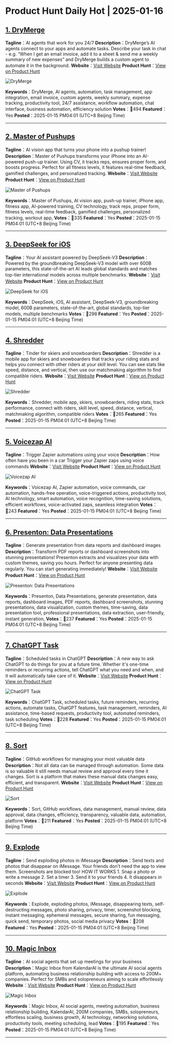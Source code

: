 # Product Hunt Daily Hot | 2025-01-16

## [1. DryMerge](https://www.producthunt.com/posts/drymerge-2?utm_campaign=producthunt-api&utm_medium=api-v2&utm_source=Application%3A+phtrends+%28ID%3A+147529%29)
**Tagline**：AI agents that work for you 24/7
**Description**：DryMerge’s AI agents connect to your apps and automate tasks. Describe your task in chat - e.g. “When I get an email invoice, add it to a sheet & send me a weekly summary of new expenses” and DryMerge builds a custom agent to automate it in the background.
**Website**：[Visit Website](https://www.producthunt.com/r/BZAANF6CHJ2TXQ?utm_campaign=producthunt-api&utm_medium=api-v2&utm_source=Application%3A+phtrends+%28ID%3A+147529%29)
**Product Hunt**：[View on Product Hunt](https://www.producthunt.com/posts/drymerge-2?utm_campaign=producthunt-api&utm_medium=api-v2&utm_source=Application%3A+phtrends+%28ID%3A+147529%29)

![DryMerge](https://ph-files.imgix.net/264643b5-03bb-4317-9d21-92f190ad2d07.jpeg?auto=format&fit=crop&frame=1&h=512&w=1024)

**Keywords**：DryMerge, AI agents, automation, task management, app integration, email invoice, custom agents, weekly summary, expense tracking, productivity tool, 24/7 assistance, workflow automation, chat interface, business automation, efficiency solution
**Votes**：🔺494
**Featured**：Yes
**Posted**：2025-01-15 PM04:01 (UTC+8 Beijing Time)

---

## [2. Master of Pushups](https://www.producthunt.com/posts/master-of-pushups?utm_campaign=producthunt-api&utm_medium=api-v2&utm_source=Application%3A+phtrends+%28ID%3A+147529%29)
**Tagline**：AI vision app that turns your phone into a pushup trainer!
**Description**：Master of Pushups transforms your iPhone into an AI-powered push-up trainer. Using CV, it tracks reps, ensures proper form, and boosts progress. Perfect for all fitness levels, it features real-time feedback, gamified challenges, and personalized tracking.
**Website**：[Visit Website](https://www.producthunt.com/r/PLWIA56KO6WY7X?utm_campaign=producthunt-api&utm_medium=api-v2&utm_source=Application%3A+phtrends+%28ID%3A+147529%29)
**Product Hunt**：[View on Product Hunt](https://www.producthunt.com/posts/master-of-pushups?utm_campaign=producthunt-api&utm_medium=api-v2&utm_source=Application%3A+phtrends+%28ID%3A+147529%29)

![Master of Pushups](https://ph-files.imgix.net/349a19c4-77e5-43dc-b59b-20d7f3229d75.png?auto=format&fit=crop&frame=1&h=512&w=1024)

**Keywords**：Master of Pushups, AI vision app, push-up trainer, iPhone app, fitness app, AI-powered training, CV technology, track reps, proper form, fitness levels, real-time feedback, gamified challenges, personalized tracking, workout app,
**Votes**：🔺335
**Featured**：Yes
**Posted**：2025-01-15 PM04:01 (UTC+8 Beijing Time)

---

## [3. DeepSeek for iOS](https://www.producthunt.com/posts/deepseek-for-ios?utm_campaign=producthunt-api&utm_medium=api-v2&utm_source=Application%3A+phtrends+%28ID%3A+147529%29)
**Tagline**：Your Al assistant powered by DeepSeek-V3
**Description**：Powered by the groundbreaking DeepSeek-V3 model with over 600B parameters, this state-of-the-art AI leads global standards and matches top-tier international models across multiple benchmarks.
**Website**：[Visit Website](https://www.producthunt.com/r/FYCX3LUAZEIVSW?utm_campaign=producthunt-api&utm_medium=api-v2&utm_source=Application%3A+phtrends+%28ID%3A+147529%29)
**Product Hunt**：[View on Product Hunt](https://www.producthunt.com/posts/deepseek-for-ios?utm_campaign=producthunt-api&utm_medium=api-v2&utm_source=Application%3A+phtrends+%28ID%3A+147529%29)

![DeepSeek for iOS](https://ph-files.imgix.net/981030b3-bb5b-4b1b-8418-da33ab14ffdf.webp?auto=format&fit=crop&frame=1&h=512&w=1024)

**Keywords**：DeepSeek, iOS, AI assistant, DeepSeek-V3, groundbreaking model, 600B parameters, state-of-the-art, global standards, top-tier models, multiple benchmarks
**Votes**：🔺298
**Featured**：Yes
**Posted**：2025-01-15 PM04:01 (UTC+8 Beijing Time)

---

## [4. Shredder](https://www.producthunt.com/posts/shredder?utm_campaign=producthunt-api&utm_medium=api-v2&utm_source=Application%3A+phtrends+%28ID%3A+147529%29)
**Tagline**：Tinder for skiers and snowboarders
**Description**：Shredder is a mobile app for skiers and snowboarders that tracks your riding stats and helps you connect with other riders at your skill level. You can see stats like speed, distance, and vertical, then use our matchmaking algorithm to find compatible riders.
**Website**：[Visit Website](https://www.producthunt.com/r/7YEFRAQIXLL4YY?utm_campaign=producthunt-api&utm_medium=api-v2&utm_source=Application%3A+phtrends+%28ID%3A+147529%29)
**Product Hunt**：[View on Product Hunt](https://www.producthunt.com/posts/shredder?utm_campaign=producthunt-api&utm_medium=api-v2&utm_source=Application%3A+phtrends+%28ID%3A+147529%29)

![Shredder](https://ph-files.imgix.net/04ad4723-1510-44d1-946e-8f8c7abfa646.png?auto=format&fit=crop&frame=1&h=512&w=1024)

**Keywords**：Shredder, mobile app, skiers, snowboarders, riding stats, track performance, connect with riders, skill level, speed, distance, vertical, matchmaking algorithm, compatible riders
**Votes**：🔺265
**Featured**：Yes
**Posted**：2025-01-15 PM04:01 (UTC+8 Beijing Time)

---

## [5. Voicezap AI](https://www.producthunt.com/posts/voicezap-ai?utm_campaign=producthunt-api&utm_medium=api-v2&utm_source=Application%3A+phtrends+%28ID%3A+147529%29)
**Tagline**：Trigger Zapier automations using your voice
**Description**：How often have you been in a car Trigger your Zapier zaps using voice commands
**Website**：[Visit Website](https://www.producthunt.com/r/6HLEOFZ7B5VZ3J?utm_campaign=producthunt-api&utm_medium=api-v2&utm_source=Application%3A+phtrends+%28ID%3A+147529%29)
**Product Hunt**：[View on Product Hunt](https://www.producthunt.com/posts/voicezap-ai?utm_campaign=producthunt-api&utm_medium=api-v2&utm_source=Application%3A+phtrends+%28ID%3A+147529%29)

![Voicezap AI](https://ph-files.imgix.net/3b98059d-a5b2-41ed-9ba0-8f62962748d7.png?auto=format&fit=crop&frame=1&h=512&w=1024)

**Keywords**：Voicezap AI, Zapier automation, voice commands, car automation, hands-free operation, voice-triggered actions, productivity tool, AI technology, smart automation, voice recognition, time-saving solutions, efficient workflows, voice-activated zaps, seamless integration
**Votes**：🔺243
**Featured**：Yes
**Posted**：2025-01-15 PM04:01 (UTC+8 Beijing Time)

---

## [6. Presenton: Data Presentations](https://www.producthunt.com/posts/presenton-data-presentations?utm_campaign=producthunt-api&utm_medium=api-v2&utm_source=Application%3A+phtrends+%28ID%3A+147529%29)
**Tagline**：Generate presentation from data reports and dashboard images
**Description**：Transform PDF reports or dashboard screenshots into stunning presentations! Presenton extracts and visualizes your data with custom themes, saving you hours. Perfect for anyone presenting data regularly. You can start generating immediately!
**Website**：[Visit Website](https://www.producthunt.com/r/26SGPJS36C6WC3?utm_campaign=producthunt-api&utm_medium=api-v2&utm_source=Application%3A+phtrends+%28ID%3A+147529%29)
**Product Hunt**：[View on Product Hunt](https://www.producthunt.com/posts/presenton-data-presentations?utm_campaign=producthunt-api&utm_medium=api-v2&utm_source=Application%3A+phtrends+%28ID%3A+147529%29)

![Presenton: Data Presentations](https://ph-files.imgix.net/e2522d4b-a4cb-4e3b-bb12-e73319e1781a.jpeg?auto=format&fit=crop&frame=1&h=512&w=1024)

**Keywords**：Presenton, Data Presentations, generate presentation, data reports, dashboard images, PDF reports, dashboard screenshots, stunning presentations, data visualization, custom themes, time-saving, data presentation tool, professional presentations, data extraction, user-friendly, instant generation,
**Votes**：🔺237
**Featured**：Yes
**Posted**：2025-01-15 PM04:01 (UTC+8 Beijing Time)

---

## [7. ChatGPT Task](https://www.producthunt.com/posts/chatgpt-task?utm_campaign=producthunt-api&utm_medium=api-v2&utm_source=Application%3A+phtrends+%28ID%3A+147529%29)
**Tagline**：Scheduled tasks in ChatGPT
**Description**：A new way to ask ChatGPT to do things for you at a future time. Whether it's one-time reminders or recurring actions, tell ChatGPT what you need and when, and it will automatically take care of it.
**Website**：[Visit Website](https://www.producthunt.com/r/4A5DGDYPUO4YQ5?utm_campaign=producthunt-api&utm_medium=api-v2&utm_source=Application%3A+phtrends+%28ID%3A+147529%29)
**Product Hunt**：[View on Product Hunt](https://www.producthunt.com/posts/chatgpt-task?utm_campaign=producthunt-api&utm_medium=api-v2&utm_source=Application%3A+phtrends+%28ID%3A+147529%29)

![ChatGPT Task](https://ph-files.imgix.net/a29c06d0-c95c-4be2-99d8-0b4d4d8c1c75.png?auto=format&fit=crop&frame=1&h=512&w=1024)

**Keywords**：ChatGPT Task, scheduled tasks, future reminders, recurring actions, automate tasks, ChatGPT features, task management, reminders, AI assistance, time-based requests, productivity tool, automated reminders, task scheduling
**Votes**：🔺228
**Featured**：Yes
**Posted**：2025-01-15 PM04:01 (UTC+8 Beijing Time)

---

## [8. Sort](https://www.producthunt.com/posts/sort?utm_campaign=producthunt-api&utm_medium=api-v2&utm_source=Application%3A+phtrends+%28ID%3A+147529%29)
**Tagline**：GitHub workflows for managing your most valuable data
**Description**：Not all data can be managed through automation. Some data is so valuable it still needs manual review and approval every time it changes. Sort is a platform that makes these manual data changes easy, efficient, and transparent.
**Website**：[Visit Website](https://www.producthunt.com/r/YNKQMDSAL6G7S3?utm_campaign=producthunt-api&utm_medium=api-v2&utm_source=Application%3A+phtrends+%28ID%3A+147529%29)
**Product Hunt**：[View on Product Hunt](https://www.producthunt.com/posts/sort?utm_campaign=producthunt-api&utm_medium=api-v2&utm_source=Application%3A+phtrends+%28ID%3A+147529%29)

![Sort](https://ph-files.imgix.net/ba136ebc-545d-451f-90c7-67cf86966b39.png?auto=format&fit=crop&frame=1&h=512&w=1024)

**Keywords**：Sort, GitHub workflows, data management, manual review, data approval, data changes, efficiency, transparency, valuable data, automation, platform
**Votes**：🔺211
**Featured**：Yes
**Posted**：2025-01-15 PM04:01 (UTC+8 Beijing Time)

---

## [9. Explode](https://www.producthunt.com/posts/explode?utm_campaign=producthunt-api&utm_medium=api-v2&utm_source=Application%3A+phtrends+%28ID%3A+147529%29)
**Tagline**：Send exploding photos in iMessage
**Description**：Send texts and photos that disappear on iMessage. Your friends don't need the app to view them. Screenshots are blocked too! HOW IT WORKS 1. Snap a photo or write a message 2. Set a timer 3. Send it to your friends 4. It disappears in seconds
**Website**：[Visit Website](https://www.producthunt.com/r/GFPGXGUMGGKUIE?utm_campaign=producthunt-api&utm_medium=api-v2&utm_source=Application%3A+phtrends+%28ID%3A+147529%29)
**Product Hunt**：[View on Product Hunt](https://www.producthunt.com/posts/explode?utm_campaign=producthunt-api&utm_medium=api-v2&utm_source=Application%3A+phtrends+%28ID%3A+147529%29)

![Explode](https://ph-files.imgix.net/9c87243b-bbf7-4147-8af1-0bf1dd9eca7c.png?auto=format&fit=crop&frame=1&h=512&w=1024)

**Keywords**：Explode, exploding photos, iMessage, disappearing texts, self-destructing messages, photo sharing, privacy, timer, screenshot blocking, instant messaging, ephemeral messages, secure sharing, fun messaging, quick send, temporary photos, social media privacy
**Votes**：🔺208
**Featured**：Yes
**Posted**：2025-01-15 PM04:01 (UTC+8 Beijing Time)

---

## [10. Magic Inbox](https://www.producthunt.com/posts/magic-inbox?utm_campaign=producthunt-api&utm_medium=api-v2&utm_source=Application%3A+phtrends+%28ID%3A+147529%29)
**Tagline**：AI social agents that set up meetings for your business
**Description**：Magic Inbox from KalendarAI is the ultimate AI social agents platform, automating business relationship building with access to 200M+ companies. Perfect for SMBs and solopreneurs aiming to scale effortlessly
**Website**：[Visit Website](https://www.producthunt.com/r/7EKFCUMGCOQZI5?utm_campaign=producthunt-api&utm_medium=api-v2&utm_source=Application%3A+phtrends+%28ID%3A+147529%29)
**Product Hunt**：[View on Product Hunt](https://www.producthunt.com/posts/magic-inbox?utm_campaign=producthunt-api&utm_medium=api-v2&utm_source=Application%3A+phtrends+%28ID%3A+147529%29)

![Magic Inbox](https://ph-files.imgix.net/088d20cf-4e9e-448d-9659-d7e173dc5219.png?auto=format&fit=crop&frame=1&h=512&w=1024)

**Keywords**：Magic Inbox, AI social agents, meeting automation, business relationship building, KalendarAI, 200M companies, SMBs, solopreneurs, effortless scaling, business growth, AI technology, networking solutions, productivity tools, meeting scheduling, lead
**Votes**：🔺195
**Featured**：Yes
**Posted**：2025-01-15 PM04:01 (UTC+8 Beijing Time)

---

